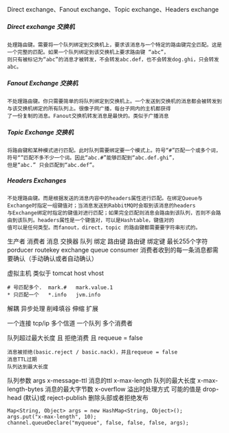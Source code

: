 

Direct exchange、Fanout exchange、Topic exchange、Headers exchange

##### Direct exchange 交换机
```
处理路由键。需要将一个队列绑定到交换机上，要求该消息与一个特定的路由键完全匹配。这是一个完整的匹配。如果一个队列绑定到该交换机上要求路由键 “abc”，
则只有被标记为“abc”的消息才被转发，不会转发abc.def，也不会转发dog.ghi，只会转发abc。
```
##### Fanout Exchange 交换机
```
不处理路由键。你只需要简单的将队列绑定到交换机上。一个发送到交换机的消息都会被转发到与该交换机绑定的所有队列上。很像子网广播，每台子网内的主机都获得
了一份复制的消息。Fanout交换机转发消息是最快的。类似于广播消息
```

##### Topic Exchange 交换机
```
将路由键和某种模式进行匹配。此时队列需要绑定要一个模式上。符号“#”匹配一个或多个词，符号“”匹配不多不少一个词。因此“abc.#”能够匹配到“abc.def.ghi”，
但是“abc.” 只会匹配到“abc.def”。
```

##### Headers Exchanges
```
不处理路由键。而是根据发送的消息内容中的headers属性进行匹配。在绑定Queue与Exchange时指定一组键值对；当消息发送到RabbitMQ时会取到该消息的headers
与Exchange绑定时指定的键值对进行匹配；如果完全匹配则消息会路由到该队列，否则不会路由到该队列。headers属性是一个键值对，可以是Hashtable，键值对的
值可以是任何类型。而fanout，direct，topic 的路由键都需要要字符串形式的。
```

生产者 消费者 消息 
交换器 队列 绑定 路由键 
路由键 绑定键 最长255个字符
porducer routekey exchange queue consumer 
消费者收到的每一条消息都需要确认（手动确认或者自动确认）

虚拟主机 类似于 tomcat host 
vhost 
```
# 号匹配多个.  mark.#   mark.value.1
* 只匹配一个   *.info   jvm.info 

```

解耦 异步处理 削峰填谷
伸缩 扩展 

一个连接 tcp/ip  多个信道 
一个队列 多个消费者 

队列超过最大长度 且 拒绝消费 且 requeue = false 


    消息被拒绝(basic.reject / basic.nack)，并且requeue = false
    消息TTL过期
    队列达到最大长度

队列参数 args 
x-message-ttl  消息的ttl
x-max-length  队列的最大长度
x-max-length-bytes 消息的最大字节数
x-overflow 溢出时处理方式 可能的值是 drop-head (默认)或 reject-publish 删除头部或者拒绝发布
```
Map<String, Object> args = new HashMap<String, Object>();
args.put("x-max-length", 10);
channel.queueDeclare("myqueue", false, false, false, args);
```
